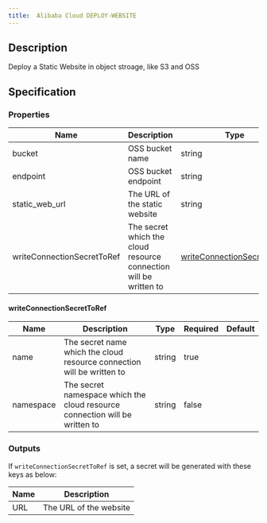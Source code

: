 ```yaml
---
title:  Alibaba Cloud DEPLOY-WEBSITE
---
```


## Description

Deploy a Static Website in object stroage, like S3 and OSS

## Specification

### Properties  
 Name | Description | Type | Required | Default 
------------|------------|------------|------------|------------
 bucket | OSS bucket name | string | false |  
 endpoint | OSS bucket endpoint | string | true |  
 static_web_url | The URL of the static website | string | false |  
 writeConnectionSecretToRef | The secret which the cloud resource connection will be written to | [writeConnectionSecretToRef](#writeConnectionSecretToRef) | false |  


#### writeConnectionSecretToRef

 Name | Description | Type | Required | Default 
 ------------ | ------------- | ------------- | ------------- | ------------- 
 name | The secret name which the cloud resource connection will be written to | string | true |  
 namespace | The secret namespace which the cloud resource connection will be written to | string | false |  


### Outputs

If `writeConnectionSecretToRef` is set, a secret will be generated with these keys as below:

 Name | Description 
 ------------ | ------------- 
 URL | The URL of the website
